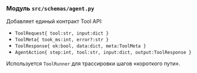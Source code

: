 ### Модуль `src/schemas/agent.py`

Добавляет единый контракт Tool API:
- `ToolRequest{ tool:str, input:dict }`
- `ToolMeta{ took_ms:int, error?:str }`
- `ToolResponse{ ok:bool, data:dict, meta:ToolMeta }`
- `AgentAction{ step:int, tool:str, input:dict, output:ToolResponse }`

Используется `ToolRunner` для трассировки шагов «короткого пути».



